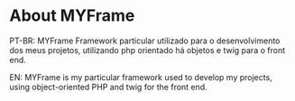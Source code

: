 <h1>About MYFrame</h1>

PT-BR:
MYFrame Framework particular utilizado para o desenvolvimento dos meus projetos, utilizando php orientado há objetos e twig para o front end.

EN:
MYFrame is my particular framework used to develop my projects, using object-oriented PHP and twig for the front end.